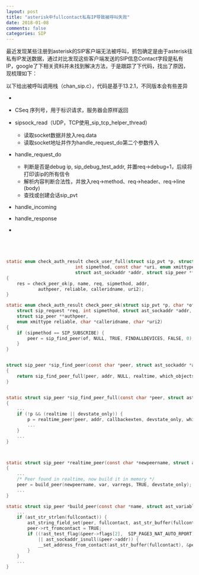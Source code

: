 ```yaml
---
layout: post
title: "asterisk中fullcontact私有IP导致被呼叫失败"
date: 2018-01-08
comments: false
categories: SIP
---
```


最近发现某些注册到asterisk的SIP客户端无法被呼叫，抓包确定是由于asterisk往私有IP发送数据，通过对比发现这些客户端发送的SIP信息Contact字段是私有IP，google了下相关资料并未找到解决方法，于是跟踪了下代码，找出了原因，现梳理如下：

以下给出被呼叫调用栈（chan_sip.c），代码是基于13.2.1，不同版本会有些差异

* 
* CSeq 序列号，用于标识请求，服务器会原样返回


* sipsock_read（UDP，TCP使用_sip_tcp_helper_thread）
    * 读取socket数据并放入req.data
    * 读取socket地址并作为handle_request_do第二个参数传入
* handle_request_do
    * 判断是否是debug ip, sip_debug_test_addr, 并置req->debug=1，后续将打印该ip的所有信令
    * 解析内容判断合法性，并放入req->method、req->header、req->line (body)
    * 查找或创建会话sip_pvt
* handle_incoming
* handle_response
* 

```c




static enum check_auth_result check_user_full(struct sip_pvt *p, struct sip_request *req,
                          int sipmethod, const char *uri, enum xmittype reliable,
                          struct ast_sockaddr *addr, struct sip_peer **authpeer)
{
    res = check_peer_ok(p, name, req, sipmethod, addr,
            authpeer, reliable, calleridname, uri2);
}

static enum check_auth_result check_peer_ok(struct sip_pvt *p, char *of,
    struct sip_request *req, int sipmethod, struct ast_sockaddr *addr,
    struct sip_peer **authpeer,
    enum xmittype reliable, char *calleridname, char *uri2)
{
    if (sipmethod == SIP_SUBSCRIBE) {
        peer = sip_find_peer(of, NULL, TRUE, FINDALLDEVICES, FALSE, 0);
    }
}


struct sip_peer *sip_find_peer(const char *peer, struct ast_sockaddr *addr, int realtime, int which_objects, int devstate_only, int transport)
{
    return sip_find_peer_full(peer, addr, NULL, realtime, which_objects, devstate_only, transport);
}


static struct sip_peer *sip_find_peer_full(const char *peer, struct ast_sockaddr *addr, char *callbackexten, int realtime, int which_objects, int devstate_only, int transport)
{
    ...
    if (!p && (realtime || devstate_only)) {
        p = realtime_peer(peer, addr, callbackexten, devstate_only, which_objects);
        ...
    }
    ...
}



static struct sip_peer *realtime_peer(const char *newpeername, struct ast_sockaddr *addr, char *callbackexten, int devstate_only, int which_objects)
{
    ...
    /* Peer found in realtime, now build it in memory */
    peer = build_peer(newpeername, var, varregs, TRUE, devstate_only);
    ...
}

static struct sip_peer *build_peer(const char *name, struct ast_variable *v, struct ast_variable *alt, int realtime, int devstate_only) {
    ...
    if (ast_str_strlen(fullcontact)) {
        ast_string_field_set(peer, fullcontact, ast_str_buffer(fullcontact));
        peer->rt_fromcontact = TRUE;
        if ((!ast_test_flag(&peer->flags[2],  SIP_PAGE3_NAT_AUTO_RPORT) && !ast_test_flag(&peer->flags[0], SIP_NAT_FORCE_RPORT))
            || ast_sockaddr_isnull(&peer->addr)) {
            __set_address_from_contact(ast_str_buffer(fullcontact), &peer->addr, 0);
        }
    }
    ...
}
```